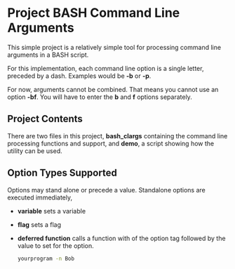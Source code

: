 # Project BASH Command Line Arguments

This simple project is a relatively simple tool for processing
command line arguments in a BASH script.

For this implementation, each command line option is a single
letter, preceded by a dash.  Examples would be **-b** or **-p**.

For now, arguments cannot be combined.  That means you cannot
use an option **-bf**.  You will have to enter the **b** and **f**
options separately.

## Project Contents

There are two files in this project, **bash_clargs** containing
the command line processing functions and support, and **demo**,
a script showing how the utility can be used.

## Option Types Supported

Options may stand alone or precede a value.  Standalone options are
executed immediately, 

- **variable** sets a variable
- **flag** sets a flag
- **deferred function** calls a function with 
  of the option tag followed by the value to set for the option.

  

  ~~~sh
  yourprogram -n Bob
  ~~~
